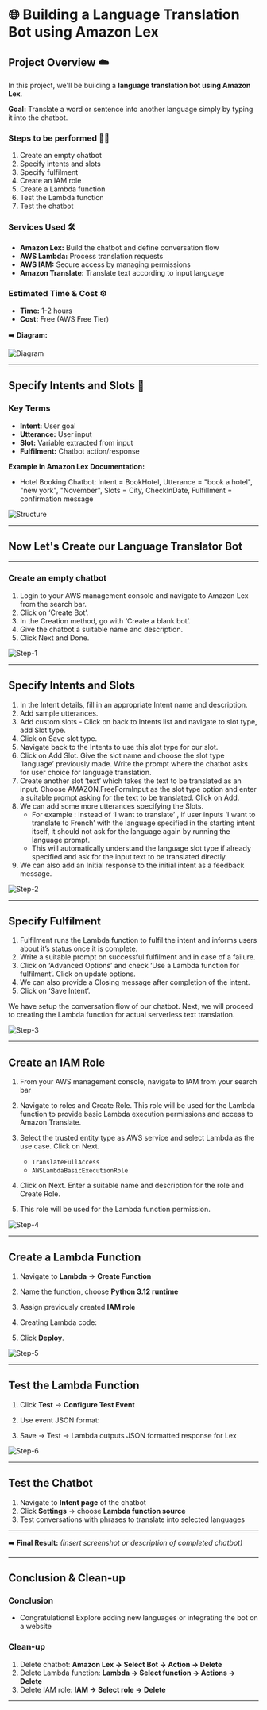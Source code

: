 # 🌐 Building a Language Translation Bot using Amazon Lex

## Project Overview ☁️

In this project, we'll be building a **language translation bot using Amazon Lex**.

**Goal:** Translate a word or sentence into another language simply by typing it into the chatbot.

### Steps to be performed 👩‍💻

1.  Create an empty chatbot
2.  Specify intents and slots
3.  Specify fulfilment
4.  Create an IAM role
5.  Create a Lambda function
6.  Test the Lambda function
7.  Test the chatbot

### Services Used 🛠

- **Amazon Lex:** Build the chatbot and define conversation flow
- **AWS Lambda:** Process translation requests
- **AWS IAM:** Secure access by managing permissions
- **Amazon Translate:** Translate text according to input language

### Estimated Time & Cost ⚙️

- **Time:** 1-2 hours
- **Cost:** Free (AWS Free Tier)

➡️ **Diagram:**

![Diagram](Images/diagram.png)

---

## Specify Intents and Slots 🎯

### Key Terms

- **Intent:** User goal
- **Utterance:** User input
- **Slot:** Variable extracted from input
- **Fulfilment:** Chatbot action/response

**Example in Amazon Lex Documentation:**

- Hotel Booking Chatbot: Intent = BookHotel, Utterance = "book a hotel", "new york", "November", Slots = City, CheckInDate, Fulfillment = confirmation message

![Structure](Images/structure.png)

---

## Now Let's Create our Language Translator Bot

---

### Create an empty chatbot

1.  Login to your AWS management console and navigate to Amazon Lex from the search bar.
2.  Click on ‘Create Bot’.
3.  In the Creation method, go with ‘Create a blank bot’.
4.  Give the chatbot a suitable name and description.
5.  Click Next and Done.

![Step-1](Images/step-1.gif)

---

## Specify Intents and Slots

1.  In the Intent details, fill in an appropriate Intent name and description.
2.  Add sample utterances.
3.  Add custom slots - Click on back to Intents list and navigate to slot type, add Slot type.
4.  Click on Save slot type.
5.  Navigate back to the Intents to use this slot type for our slot.
6.  Click on Add Slot. Give the slot name and choose the slot type ‘language’ previously made. Write the prompt where the chatbot asks for user choice for language translation.
7.  Create another slot ‘text’ which takes the text to be translated as an input. Choose AMAZON.FreeFormInput as the slot type option and enter a suitable prompt asking for the text to be translated. Click on Add.
8.  We can add some more utterances specifying the Slots.
    - For example : Instead of ‘I want to translate’ , if user inputs ‘I want to translate to French’ with the language specified in the starting intent itself, it should not ask for the language again by running the language prompt.
    - This will automatically understand the language slot type if already specified and ask for the input text to be translated directly.
9.  We can also add an Initial response to the initial intent as a feedback message.

![Step-2](Images/step-2.gif)

---

## Specify Fulfilment

1. Fulfilment runs the Lambda function to fulfil the intent and informs users about it’s status once it is complete.
2. Write a suitable prompt on successful fulfilment and in case of a failure.
3. Click on ‘Advanced Options’ and check ‘Use a Lambda function for fulfilment’. Click on update options.
4. We can also provide a Closing message after completion of the intent.
5. Click on ‘Save Intent’.

We have setup the conversation flow of our chatbot. Next, we will proceed to creating the Lambda function for actual serverless text translation.

![Step-3](Images/step-3.gif)

---

## Create an IAM Role

1.  From your AWS management console, navigate to IAM from your search bar
2.  Navigate to roles and Create Role. This role will be used for the Lambda function to provide basic Lambda execution permissions and access to Amazon Translate.
3.  Select the trusted entity type as AWS service and select Lambda as the use case. Click on Next.

    - `TranslateFullAccess`
    - `AWSLambdaBasicExecutionRole`

4.  Click on Next. Enter a suitable name and description for the role and Create Role.
5.  This role will be used for the Lambda function permission.

![Step-4](Images/step-4.gif)

---

## Create a Lambda Function

1.  Navigate to **Lambda** → **Create Function**
2.  Name the function, choose **Python 3.12 runtime**
3.  Assign previously created **IAM role**
4.  Creating Lambda code:

5.  Click **Deploy**.

![Step-5](Images/step-5.gif)

---

## Test the Lambda Function

1.  Click **Test** → **Configure Test Event**
2.  Use event JSON format:

3.  Save → Test → Lambda outputs JSON formatted response for Lex

![Step-6](Images/step-6.gif)

---

## Test the Chatbot

1.  Navigate to **Intent page** of the chatbot
2.  Click **Settings** → choose **Lambda function source**
3.  Test conversations with phrases to translate into selected languages

---

➡️ **Final Result:** _(Insert screenshot or description of completed chatbot)_

---

## Conclusion & Clean-up

### Conclusion

- Congratulations! Explore adding new languages or integrating the bot on a website

### Clean-up

1.  Delete chatbot: **Amazon Lex → Select Bot → Action → Delete**
2.  Delete Lambda function: **Lambda → Select function → Actions → Delete**
3.  Delete IAM role: **IAM → Select role → Delete**

---
